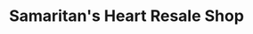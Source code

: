 ---
title: "Samaritan's Heart Resale Shop"
url: /florence/samaritans-heart-resale-shop/
shop: charity
---